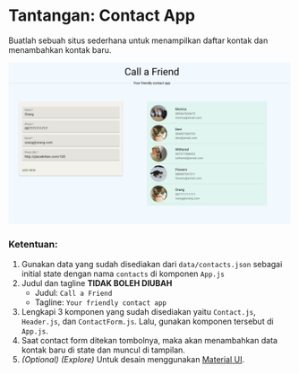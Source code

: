 # Tantangan: Contact App

Buatlah sebuah situs sederhana untuk menampilkan daftar kontak dan menambahkan kontak baru.

![demo](src/Screen%20Shot%202022-09-22%20at%2011.11.36.png)

### Ketentuan:
1. Gunakan data yang sudah disediakan dari `data/contacts.json` sebagai initial state dengan nama `contacts` di komponen `App.js`
2. Judul dan tagline **TIDAK BOLEH DIUBAH**
    * Judul: `Call a Friend`
    * Tagline: `Your friendly contact app`
3. Lengkapi 3 komponen yang sudah disediakan yaitu `Contact.js`, `Header.js`, dan `ContactForm.js`. Lalu, gunakan komponen tersebut di `App.js`.
4. Saat contact form ditekan tombolnya, maka akan menambahkan data kontak baru di state dan muncul di tampilan.
5. _(Optional) (Explore)_ Untuk desain menggunakan [Material UI](https://mui.com/).